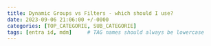 ```yaml
---
title: Dynamic Groups vs Filters - which should I use?
date: 2023-09-06 21:06:00 +/-0000
categories: [TOP_CATEGORIE, SUB_CATEGORIE]
tags: [entra id, mdm]     # TAG names should always be lowercase
---
```

